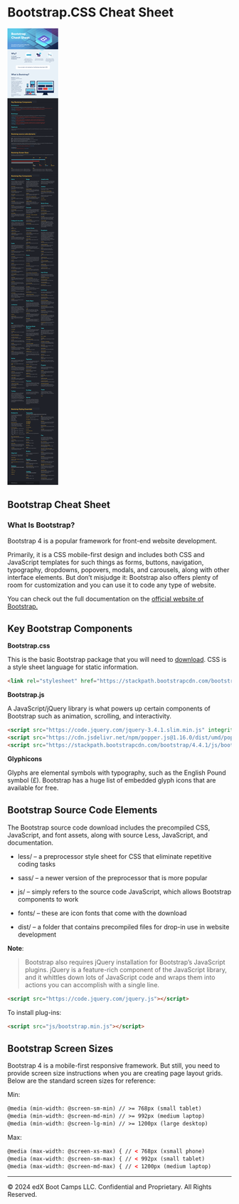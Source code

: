 # Bootstrap.CSS Cheat Sheet

![](../images/Bootstrap-Cheat-Sheet-Summary-Full.png)

## Bootstrap Cheat Sheet
### What Is Bootstrap?
Bootstrap 4 is a popular framework for front-end website development.

Primarily, it is a CSS mobile-first design and includes both CSS and JavaScript templates for such things as forms, buttons, navigation, typography, dropdowns, popovers, modals, and carousels, along with other interface elements. But don’t misjudge it: Bootstrap also offers plenty of room for customization and you can use it to code any type of website.

You can check out the full documentation on the [official website of Bootstrap.](https://getbootstrap.com/docs/4.4/getting-started/introduction/)

## Key Bootstrap Components
**Bootstrap.css**

This is the basic Bootstrap package that you will need to [download](https://getbootstrap.com/docs/4.3/getting-started/download/). CSS is a style sheet language for static information.

```html
<link rel="stylesheet" href="https://stackpath.bootstrapcdn.com/bootstrap/4.4.1/css/bootstrap.min.css" integrity="sha384-Vkoo8x4CGsO3+Hhxv8T/Q5PaXtkKtu6ug5TOeNV6gBiFeWPGFN9MuhOf23Q9Ifjh" crossorigin="anonymous">
```

**Bootstrap.js**

A JavaScript/jQuery library is what powers up certain components of Bootstrap such as animation, scrolling, and interactivity.

```html
<script src="https://code.jquery.com/jquery-3.4.1.slim.min.js" integrity="sha384-J6qa4849blE2+poT4WnyKhv5vZF5SrPo0iEjwBvKU7imGFAV0wwj1yYfoRSJoZ+n" crossorigin="anonymous"></script>
<script src="https://cdn.jsdelivr.net/npm/popper.js@1.16.0/dist/umd/popper.min.js" integrity="sha384-Q6E9RHvbIyZFJoft+2mJbHaEWldlvI9IOYy5n3zV9zzTtmI3UksdQRVvoxMfooAo" crossorigin="anonymous"></script>
<script src="https://stackpath.bootstrapcdn.com/bootstrap/4.4.1/js/bootstrap.min.js" integrity="sha384-wfSDF2E50Y2D1uUdj0O3uMBJnjuUD4Ih7YwaYd1iqfktj0Uod8GCExl3Og8ifwB6" crossorigin="anonymous"></script>
```

**Glyphicons**

Glyphs are elemental symbols with typography, such as the English Pound symbol (£). Bootstrap has a huge list of embedded glyph icons that are available for free.

## Bootstrap Source Code Elements
The Bootstrap source code download includes the precompiled CSS, JavaScript, and font assets, along with source Less, JavaScript, and documentation.

* less/ – a preprocessor style sheet for CSS that eliminate repetitive coding tasks

* sass/ – a newer version of the preprocessor that is more popular
* js/ – simply refers to the source code JavaScript, which allows Bootstrap components to work

* fonts/ – these are icon fonts that come with the download

* dist/ – a folder that contains precompiled files for drop-in use in website development

**Note**: 
> Bootstrap also requires jQuery installation for Bootstrap’s JavaScript plugins. jQuery is a feature-rich component of the JavaScript library, and it whittles down lots of JavaScript code and wraps them into actions you can accomplish with a single line.

```html
<script src="https://code.jquery.com/jquery.js"></script>
```

To install plug-ins:

```html
<script src="js/bootstrap.min.js"></script>
```

## Bootstrap Screen Sizes
Bootstrap 4 is a mobile-first responsive framework. But still, you need to provide screen size instructions when you are creating page layout grids. Below are the standard screen sizes for reference:

Min: 

```html
@media (min-width: @screen-sm-min) // >= 768px (small tablet)
@media (min-width: @screen-md-min) // >= 992px (medium laptop)
@media (min-width: @screen-lg-min) // >= 1200px (large desktop)
```

Max: 

```html
@media (max-width: @screen-xs-max) { // < 768px (xsmall phone)
@media (max-width: @screen-sm-max) { // < 992px (small tablet)
@media (max-width: @screen-md-max) { // < 1200px (medium laptop)
```

---
© 2024 edX Boot Camps LLC. Confidential and Proprietary. All Rights Reserved.